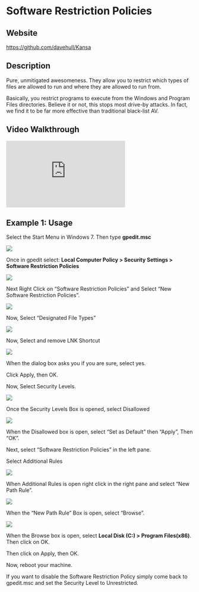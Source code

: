 Software Restriction Policies
=============================

Website
-------

<https://github.com/davehull/Kansa>

Description
-----------

Pure, unmitigated awesomeness. They allow you to restrict which types of
files are allowed to run and where they are allowed to run from.

Basically, you restrict programs to execute from the Windows and Program
Files directories. Believe it or not, this stops most drive-by attacks.
In fact, we find it to be far more effective than traditional black-list
AV.

Video Walkthrough
-----------------

<iframe src="https://onedrive.live.com/embed?cid=8D6C4317A39E3D29&resid=8D6C4317A39E3D29%2155686&authkey=ACtJIBzE49Wz0hc" width="320" height="179" frameborder="0" scrolling="no" allowfullscreen></iframe>

Example 1: Usage
----------------

Select the Start Menu in Windows 7. Then type **gpedit.msc**

![](SRP_files/image001.png)

Once in gpedit select: **Local Computer Policy > Security Settings > Software Restriction Policies**

![](SRP_files/image003.png)

Next Right Click on “Software Restriction Policies” and Select “New
Software Restriction Policies”.

![](SRP_files/image007.png)

Now, Select “Designated File Types”

![](SRP_files/image009.png)

Now, Select and remove LNK Shortcut

![](SRP_files/image010.png)

When the dialog box asks you if you are sure, select yes.

Click Apply, then OK.

Now, Select Security Levels.

![](SRP_files/image012.png)

Once the Security Levels Box is opened, select Disallowed

![](SRP_files/image016.png)

When the Disallowed box is open, select “Set as Default” then “Apply”,
Then “OK”.

Next, select “Software Restriction Policies” in the left pane.

Select Additional Rules

![](SRP_files/image020.png)

When Additional Rules is open right click in the right pane and select
“New Path Rule”.

![](SRP_files/image023.png)

When the “New Path Rule” Box is open, select “Browse”.

![](SRP_files/image026.png)

When the Browse box is open, select **Local Disk (C:) > Program Files(x86)**. Then click on OK.

Then click on Apply, then OK.

Now, reboot your machine.

If you want to disable the Software Restriction Policy simply come back
to gpedit.msc and set the Security Level to Unrestricted.


